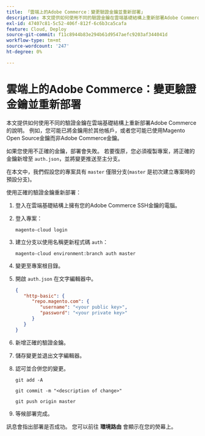 ```yaml
---
title: 「雲端上的Adobe Commerce：變更驗證金鑰並重新部署」
description: 本文提供如何使用不同的驗證金鑰在雲端基礎結構上重新部署Adobe Commerce的說明。 例如，您可能已將金鑰用於其他帳戶，或者您可能已使用Magento Open Source金鑰而非Adobe Commerce金鑰。
exl-id: 47407c81-5c52-406f-812f-6c6b3ca5cafa
feature: Cloud, Deploy
source-git-commit: f11c8944b83e294b61d9547aefc9203af344041d
workflow-type: tm+mt
source-wordcount: '247'
ht-degree: 0%

---
```


# 雲端上的Adobe Commerce：變更驗證金鑰並重新部署

本文提供如何使用不同的驗證金鑰在雲端基礎結構上重新部署Adobe Commerce的說明。 例如，您可能已將金鑰用於其他帳戶，或者您可能已使用Magento Open Source金鑰而非Adobe Commerce金鑰。

如果您使用不正確的金鑰，部署會失敗。 若要復原，您必須複製專案，將正確的金鑰新增至 `auth.json`，並將變更推送至主分支。

在本文中，我們假設您的專案具有 `master` 僅限分支(`master` 是初次建立專案時的預設分支)。

使用正確的驗證金鑰重新部署：

1. 登入在雲端基礎結構上擁有您的Adobe Commerce SSH金鑰的電腦。
1. 登入專案：

   ```
   magento-cloud login
   ```

1. 建立分支以使用名稱更新程式碼 `auth`：

   ```
   magento-cloud environment:branch auth master
   ```

1. 變更至專案根目錄。
1. 開啟 `auth.json` 在文字編輯器中。

   ```json
   {
      "http-basic": {
         "repo.magento.com": {
            "username": "<your public key>",
            "password": "<your private key>"
         }
      }
   }
   ```

1. 新增正確的驗證金鑰。
1. 儲存變更並退出文字編輯器。
1. 認可並合併您的變更。

   ```
   git add -A
   ```

   ```
   git commit -m "<description of change>"
   ```

   ```
   git push origin master
   ```

1. 等候部署完成。

訊息會指出部署是否成功。 您可以前往 **環境路由** 會顯示在您的熒幕上。
